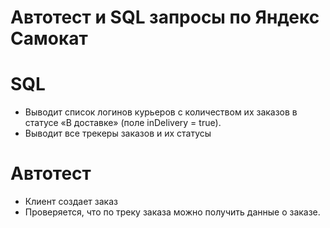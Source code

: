 # Автотест и SQL запросы по Яндекс Самокат
# SQL
- Выводит список логинов курьеров с количеством их заказов в статусе «В доставке» (поле inDelivery = true).
- Выводит все трекеры заказов и их статусы
# Автотест
- Клиент создает заказ
- Проверяется, что по треку заказа можно получить данные о заказе.
